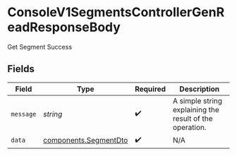 # ConsoleV1SegmentsControllerGenReadResponseBody

Get Segment Success


## Fields

| Field                                                          | Type                                                           | Required                                                       | Description                                                    |
| -------------------------------------------------------------- | -------------------------------------------------------------- | -------------------------------------------------------------- | -------------------------------------------------------------- |
| `message`                                                      | *string*                                                       | :heavy_check_mark:                                             | A simple string explaining the result of the operation.        |
| `data`                                                         | [components.SegmentDto](../../models/components/segmentdto.md) | :heavy_check_mark:                                             | N/A                                                            |